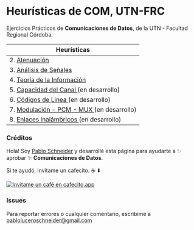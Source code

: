 # Heurísticas de COM, UTN-FRC

Ejercicios Prácticos de **Comunicaciones de Datos**, de la UTN - Facultad Regional Córdoba.

| Heurísticas                                      |
| ------------------------------------------------ |
| 2. [Atenuación](heuristica-2/2-1)                |
| 3. [Análisis de Señales](heuristica-3/3-1)       |
| 4. [Teoría de la Información ](heuristica-4/4-1) |
| 5. [Capacidad del Canal ](#) (en desarrollo)     |
| 6. [Códigos de Linea ](#) (en desarrollo)        |
| 7. [Modulación - PCM - MUX ](#) (en desarrollo)  |
| 8. [Enlaces inalámbricos ](#) (en desarrollo)    |

### Créditos

Hola! Soy [Pablo Schneider](https://www.linkedin.com/in/pabloschneider/) y desarrollé esta página para ayudarte a ✨ aprobar ✨ **Comunicaciones de Datos**.

Si te ayudó, invitame un cafecito. ☕️ ⬇️

[![Invitame un café en cafecito.app](https://cdn.cafecito.app/imgs/buttons/button_6.svg)](https://cafecito.app/pabloschneider)

### Issues

Para reportar errores o cualquier comentario, escribime a pabloluceroschneider@gmail.com
